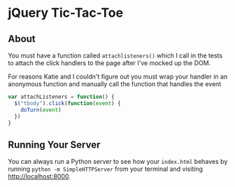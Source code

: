 # jQuery Tic-Tac-Toe

## About

You must have a function called `attachlisteners()` which I call in the tests to attach the click handlers to the page after I've mocked up the DOM.

For reasons Katie and I couldn't figure out you must wrap your handler in an anonymous function and manually call the function that handles the event

```javascript
var attachListeners = function() {
  $("tbody").click(function(event) {
    doTurn(event)
  })
}
```

## Running Your Server

You can always run a Python server to see how your `index.html` behaves by running `python -m SimpleHTTPServer` from your terminal and visiting [http://localhost:8000](http://localhost:8000/).